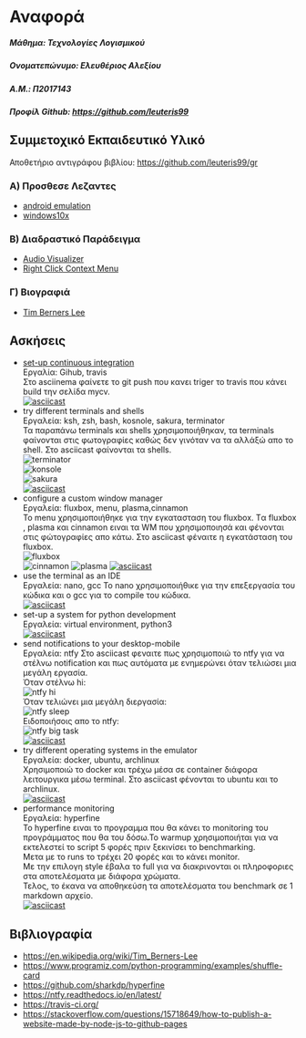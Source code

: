 # Αναφορά
##### Μάθημα: Τεχνολογίες Λογισμικού
##### Ονοματεπώνυμο: Ελευθέριος Αλεξίου
##### Α.Μ.: Π2017143
##### Προφίλ Github: https://github.com/leuteris99

## Συμμετοχικό Eκπαιδευτικό Yλικό
Αποθετήριο  αντιγράφου βιβλίου: https://github.com/leuteris99/gr
### Α) Προσθεσε Λεζαντες
- [android emulation](https://github.com/leuteris99/gr/blob/p2017143/_gallery/android-emulation.md)
- [windows10x](https://github.com/leuteris99/gr/blob/p2017143/_gallery/windows10x.md)

### B) Διαδραστικό Παράδειγμα
- [Audio Visualizer](https://github.com/leuteris99/gr/blob/p2017143/_remix/Audio-Visualizer.md)
- [Right Click Context Menu](https://github.com/leuteris99/gr/blob/p2017143/_remix/Right-Click-Context.md)

### Γ) Βιογραφιά
- [Tim Berners Lee](https://github.com/leuteris99/gr/blob/p2017143/_biography/timbl.md)

## Ασκήσεις
- [set-up continuous integration](https://github.com/leuteris99/mycv)  
Εργαλία: Gihub, travis  
Στο asciinema φαίνετε το git push που κανει triger το travis που κάνει build την σελίδα mycv.  
[![asciicast](https://asciinema.org/a/335485.svg)](https://asciinema.org/a/335485)
- try different terminals and shells  
Εργαλεία: ksh, zsh, bash, kosnole, sakura, terminator  
Τα παραπάνω terminals και shells χρησιμοποιήθηκαν, τα terminals φαίνονται στις φωτογραφίες καθώς δεν γινόταν να τα αλλάξώ απο το shell. Στο asciicast φαίνονται τα shells.  
![terminator](terminator.png)  
![konsole](konsole.png)  
![sakura](sakura.png)  
[![asciicast](https://asciinema.org/a/314819.svg)](https://asciinema.org/a/314819)
- configure a custom window manager  
Εργαλεία: fluxbox, menu, plasma,cinnamon  
Το menu χρησιμοποιήθηκε για την εγκατασταση του fluxbox. Tα fluxbox , plasma και cinnamon ειναι τα WM που χρησιμοποιησά και φένονται στις φώτογραφίες απο κάτω. Στο asciicast φέναιτε η εγκατάσταση του fluxbox.  
![fluxbox](fluxbox.png)  
![cinnamon](cinnamon.png)
![plasma](plasma.png)
[![asciicast](https://asciinema.org/a/314577.svg)](https://asciinema.org/a/314577)
- use the terminal as an IDE  
Εργαλεία: nano, gcc
Το nano χρησιμοποιήθικε για την επεξεργασία του κώδικα και ο gcc για το compile του κώδικα.  
[![asciicast](https://asciinema.org/a/334681.svg)](https://asciinema.org/a/334681)
- set-up a system for python development  
Εργαλεία: virtual environment, python3  
[![asciicast](https://asciinema.org/a/335227.svg)](https://asciinema.org/a/335227)
- send notifications to your desktop-mobile  
Εργαλεία: ntfy
Στο asciicast φεναιτε πως χρησιμοποιώ το ntfy για να στέλνω notification και πως αυτόματα με ενημερώνει όταν τελιώσει μια μεγάλη εργασία.  
Όταν στέλνω hi:  
![ntfy hi](ntfyhi.png)  
Όταν τελιώνει μια μεγάλη διεργασία:  
![ntfy sleep](ntfysleep.png)  
Ειδοποιήσοις απο το ntfy:  
![ntfy big task](ntfybigtask.png)  
[![asciicast](https://asciinema.org/a/335488.svg)](https://asciinema.org/a/335488)
- try different operating systems in the emulator  
Εργαλεία: docker, ubuntu, archlinux  
Χρησιμοποιώ το docker και τρέχω μέσα σε container διάφορα λειτουργικα μέσω terminal. Στο asciicast φένονται το ubuntu και το archlinux.  
[![asciicast](https://asciinema.org/a/335263.svg)](https://asciinema.org/a/335263)
- performance monitoring  
Εργαλεία: hyperfine  
To hyperfine ειναι το προγραμμα που θα κάνει το monitoring του προγράμματος που θα του δόσω.Το warmup χρησιμοποιήται για να εκτελεστεί το script 5 φορές πριν ξεκινίσει το benchmarking.  
Μετα με το runs το τρέχει 20 φορές και το κάνει monitor.  
Με την επιλογη style έβαλα το full για να διακρινονται οι πληροφοριες στα αποτελέσματα με διάφορα χρώματα.  
Τελος, το έκανα να αποθηκεύση τα αποτελέσματα του benchmark σε 1 markdown αρχείο.  
[![asciicast](https://asciinema.org/a/335510.svg)](https://asciinema.org/a/335510)
## Βιβλιογραφία
- https://en.wikipedia.org/wiki/Tim_Berners-Lee
- https://www.programiz.com/python-programming/examples/shuffle-card
- https://github.com/sharkdp/hyperfine
- https://ntfy.readthedocs.io/en/latest/
- https://travis-ci.org/
- https://stackoverflow.com/questions/15718649/how-to-publish-a-website-made-by-node-js-to-github-pages
